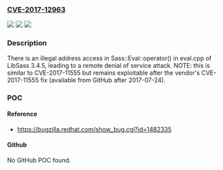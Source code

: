 ### [CVE-2017-12963](https://cve.mitre.org/cgi-bin/cvename.cgi?name=CVE-2017-12963)
![](https://img.shields.io/static/v1?label=Product&message=n%2Fa&color=blue)
![](https://img.shields.io/static/v1?label=Version&message=n%2Fa&color=blue)
![](https://img.shields.io/static/v1?label=Vulnerability&message=n%2Fa&color=brighgreen)

### Description

There is an illegal address access in Sass::Eval::operator() in eval.cpp of LibSass 3.4.5, leading to a remote denial of service attack. NOTE: this is similar to CVE-2017-11555 but remains exploitable after the vendor's CVE-2017-11555 fix (available from GitHub after 2017-07-24).

### POC

#### Reference
- https://bugzilla.redhat.com/show_bug.cgi?id=1482335

#### Github
No GitHub POC found.

